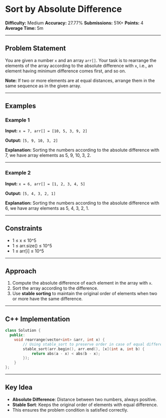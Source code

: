 # Sort by Absolute Difference

**Difficulty:** Medium
**Accuracy:** 27.77%
**Submissions:** 51K+
**Points:** 4
**Average Time:** 5m

---

## Problem Statement

You are given a number `x` and an array `arr[]`. Your task is to rearrange the elements of the array according to the absolute difference with `x`, i.e., an element having minimum difference comes first, and so on.

**Note:** If two or more elements are at equal distances, arrange them in the same sequence as in the given array.

---

## Examples

### Example 1

**Input:**
`x = 7, arr[] = [10, 5, 3, 9, 2]`

**Output:**
`[5, 9, 10, 3, 2]`

**Explanation:**
Sorting the numbers according to the absolute difference with 7, we have array elements as 5, 9, 10, 3, 2.

---

### Example 2

**Input:**
`x = 6, arr[] = [1, 2, 3, 4, 5]`

**Output:**
`[5, 4, 3, 2, 1]`

**Explanation:**
Sorting the numbers according to the absolute difference with 6, we have array elements as 5, 4, 3, 2, 1.

---

## Constraints

* 1 ≤ x ≤ 10^5
* 1 ≤ arr.size() ≤ 10^5
* 1 ≤ arr\[i] ≤ 10^5

---

## Approach

1. Compute the absolute difference of each element in the array with `x`.
2. Sort the array according to the difference.
3. Use **stable sorting** to maintain the original order of elements when two or more have the same difference.

---

## C++ Implementation

```cpp
class Solution {
  public:
    void rearrange(vector<int> &arr, int x) {
        // Using stable_sort to preserve order in case of equal differences
        stable_sort(arr.begin(), arr.end(), [x](int a, int b) {
            return abs(a - x) < abs(b - x);
        });
    }
};
```

---

## Key Idea

* **Absolute Difference**: Distance between two numbers, always positive.
* **Stable Sort**: Keeps the original order of elements with equal difference.
* This ensures the problem condition is satisfied correctly.
